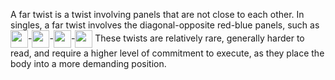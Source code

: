 A far twist is a twist involving panels that are not close to each other. In singles, a far twist involves the diagonal-opposite red-blue panels, such as <img src="/images/arrows-hint/arrow_downright_left.png" style="height: 2em; vertical-align: middle; display: inline">-<img src="/images/arrows-hint/arrow_upleft_right.png" style="height: 2em; vertical-align: middle; display: inline">-<img src="/images/arrows-hint/arrow_downright_left.png" style="height: 2em; vertical-align: middle; display: inline">-<img src="/images/arrows-hint/arrow_upleft_right.png" style="height: 2em; vertical-align: middle; display: inline"> These twists are relatively rare, generally harder to read, and require a higher level of commitment to execute, as they place the body into a more demanding position.